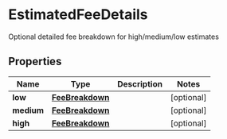 

# EstimatedFeeDetails

Optional detailed fee breakdown for high/medium/low estimates

## Properties

| Name | Type | Description | Notes |
|------------ | ------------- | ------------- | -------------|
|**low** | [**FeeBreakdown**](FeeBreakdown.md) |  |  [optional] |
|**medium** | [**FeeBreakdown**](FeeBreakdown.md) |  |  [optional] |
|**high** | [**FeeBreakdown**](FeeBreakdown.md) |  |  [optional] |



